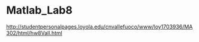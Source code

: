 # Matlab_Lab8

http://studentpersonalpages.loyola.edu/cnvallefuoco/www/loy1703936/MA302/html/hw8Vall.html
